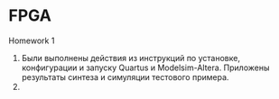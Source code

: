 # FPGA
Homework 1
1) Были выполнены действия из инструкций по установке, конфигурации и запуску Quartus и Modelsim-Altera. Приложены результаты синтеза и симуляции тестового примера.
2)
